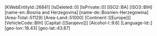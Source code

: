 ﻿---
location: [43.87,18.43]
type: Country
tags: [geo/Country]
---
[KWebEntityId::26841]
[IsDeleted::0]
[IsPrivate::0]
[ISO2::BA]
[ISO3::BIH]
[name-en::Bosnia and Herzegovina]
[name-de::Bosnien-Herzegowina]
[Area-Total::51129]
[Area-Land::51000]
[Continent::[[Europe]]]
[VehicleCode::BIH]
[Capital::[[Sarajevo]]]
[Alcohol-l::9.6]
[Language-Id::]
[geo-lon::18.43]
[geo-lat::43.87]

